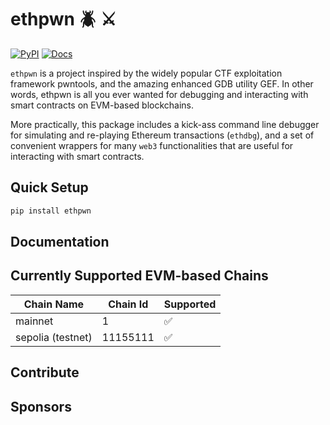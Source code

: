 # ethpwn 🪲 ⚔️

[![PyPI](https://img.shields.io/pypi/v/ethpwn?style=flat)](https://pypi.org/project/ethpwn/)
[![Docs](https://img.shields.io/badge/Documentation-gh_pages)](https://ethpwn.github.io/ethpwn/)

`ethpwn` is a project inspired by the widely popular CTF exploitation framework pwntools, and the amazing enhanced GDB utility GEF. In other words, ethpwn is all you ever wanted for debugging and interacting with smart contracts on EVM-based blockchains. 

More practically, this package includes a kick-ass command line debugger for simulating and re-playing Ethereum transactions (`ethdbg`), and a set of convenient wrappers for many `web3` functionalities that are useful for interacting with smart contracts.

## Quick Setup ##

```bash
pip install ethpwn
```


## Documentation ##


## Currently Supported EVM-based Chains ##

| Chain Name | Chain Id | Supported |
|-------------------|----------|----------|
| mainnet | 1 | ✅ |
| sepolia (testnet) | 11155111 | ✅ |


## Contribute ##


## Sponsors ##

